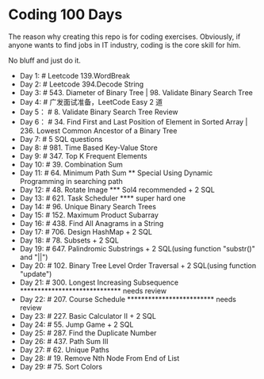 # Coding 100 Days

The reason why creating this repo is for coding exercises. Obviously, if anyone wants to find jobs in IT industry, coding is the core skill for him.

No bluff and just do it.

- Day 1:    # Leetcode 139.WordBreak
- Day 2:    # Leetcode 394.Decode String
- Day 3:    # 543. Diameter of Binary Tree | 98. Validate Binary Search Tree
- Day 4:    # 广发面试准备，LeetCode Easy 2 道
- Day 5：   # 8. Validate Binary Search Tree Review
- Day 6：   # 34. Find First and Last Position of Element in Sorted Array | 236. Lowest Common Ancestor of a Binary Tree
- Day 7:    # 5 SQL questions
- Day 8:    # 981. Time Based Key-Value Store
- Day 9:    # 347. Top K Frequent Elements
- Day 10:   # 39. Combination Sum
- Day 11:   # 64. Minimum Path Sum ** Special Using Dynamic Programming in searching path
- Day 12:   # 48. Rotate Image *** Sol4 recommended + 2 SQL
- Day 13:   # 621. Task Scheduler **** super hard one
- Day 14:   # 96. Unique Binary Search Trees
- Day 15:   # 152. Maximum Product Subarray
- Day 16:   # 438. Find All Anagrams in a String
- Day 17:   # 706. Design HashMap + 2 SQL
- Day 18:   # 78. Subsets + 2 SQL
- Day 19:   # 647. Palindromic Substrings + 2 SQL(using function "substr()" and "||") 
- Day 20:   # 102. Binary Tree Level Order Traversal + 2 SQL(using function "update")
- Day 21:   # 300. Longest Increasing Subsequence ***************************** needs review
- Day 22:   # 207. Course Schedule ************************* needs review
- Day 23:   # 227. Basic Calculator II + 2 SQL
- Day 24:   # 55. Jump Game + 2 SQL
- Day 25:   # 287. Find the Duplicate Number
- Day 26:   # 437. Path Sum III
- Day 27:   # 62. Unique Paths
- Day 28:   # 19. Remove Nth Node From End of List
- Day 29:   # 75. Sort Colors
